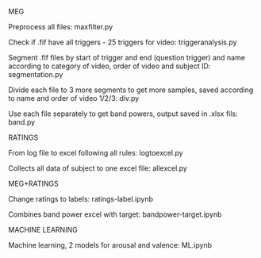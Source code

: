MEG

Preprocess all files: maxfilter.py

Check if .fif have all triggers - 25 triggers for video: triggeranalysis.py

Segment .fif files by start of trigger and end (question trigger) and name according to category of video, order of video and subject ID: segmentation.py

Divide each file to 3 more segments to get more samples, saved according to name and order of video 1/2/3: div.py

Use each file separately to get band powers, output saved in .xlsx fils: band.py


RATINGS

From log file to excel following all rules: logtoexcel.py

Collects all data of subject to one excel file: allexcel.py


MEG+RATINGS

Change ratings to labels: ratings-label.ipynb

Combines band power excel with target: bandpower-target.ipynb

MACHINE LEARNING

Machine learning, 2 models for arousal and valence: ML.ipynb

